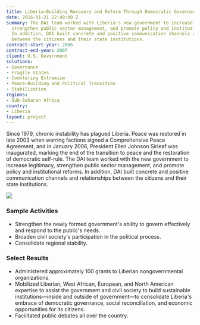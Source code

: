 ```yaml
---
title: Liberia—Building Recovery and Reform Through Democratic Governance (BRDG-Liberia)
date: 2016-01-21 22:40:00 Z
summary: The DAI team worked with Liberia's new government to increase legitimacy,
  strengthen public sector management, and promote policy and institutional reforms.
  In addition, DAI built concrete and positive communication channels and relationships
  between the citizens and their state institutions.
contract-start-year: 2006
contract-end-year: 2007
client: U.S. Government
solutions:
- Governance
- Fragile States
- Countering Extremism
- Peace-Building and Political Transition
- Stabilization
regions:
- Sub-Saharan Africa
country:
- Liberia
layout: project
---
```


Since 1979, chronic instability has plagued Liberia. Peace was restored in late 2003 when warring factions signed a Comprehensive Peace Agreement, and in January 2006, President Ellen Johnson Sirleaf was inaugurated, marking the end of the transition to peace and the restoration of democratic self-rule. The DAI team worked with the new government to increase legitimacy, strengthen public sector management, and promote policy and institutional reforms. In addition, DAI built concrete and positive communication channels and relationships between the citizens and their state institutions.

![][1]

### Sample Activities

* Strengthen the newly formed government's ability to govern effectively and respond to the public's needs.
* Broaden civil society's participation in the political process.
* Consolidate regional stability.

### Select Results

* Administered approximately 100 grants to Liberian nongovernmental organizations.
* Mobilized Liberian, West African, European, and North American expertise to assist the government and civil society to build sustainable institutions—inside and outside of government—to consolidate Liberia's embrace of democratic governance, social reconciliation, and economic opportunities for its citizens.
* Facilitated public debates all over the country.

[1]: https://assetify-dai.com/projects/LiberiaBRDG.jpg
